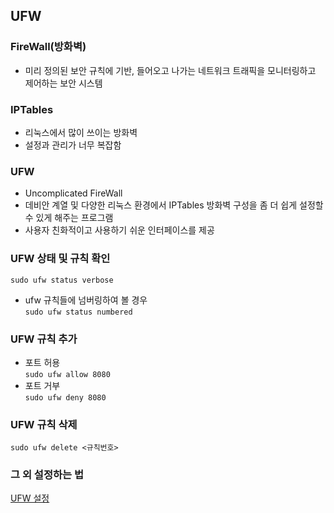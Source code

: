 ## UFW

### FireWall(방화벽)

- 미리 정의된 보안 규칙에 기반, 들어오고 나가는 네트워크 트래픽을 모니터링하고 제어하는 보안 시스템

### IPTables

- 리눅스에서 많이 쓰이는 방화벽
- 설정과 관리가 너무 복잡함

### UFW

- Uncomplicated FireWall
- 데비안 계열 및 다양한 리눅스 환경에서 IPTables 방화벽 구성을 좀 더 쉽게 설정할 수 있게 해주는 프로그램
- 사용자 친화적이고 사용하기 쉬운 인터페이스를 제공

### UFW 상태 및 규칙 확인

```sudo ufw status verbose```   
- ufw 규칙들에 넘버링하여 볼 경우   
```sudo ufw status numbered```

### UFW 규칙 추가

- 포트 허용   
```sudo ufw allow 8080```   
- 포트 거부   
```sudo ufw deny 8080```

### UFW 규칙 삭제

```sudo ufw delete <규칙번호>```

### 그 외 설정하는 법

[UFW 설정](https://webdir.tistory.com/m/206)